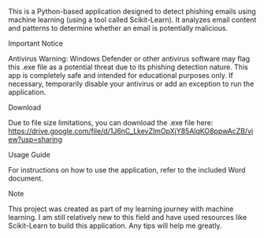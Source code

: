 This is a Python-based application designed to detect phishing emails using machine learning (using a tool called Scikit-Learn). It analyzes email content and patterns to determine whether an email is potentially malicious.

Important Notice

Antivirus Warning: Windows Defender or other antivirus software may flag this .exe file as a potential threat due to its phishing detection nature. This app is completely safe and intended for educational purposes only. If necessary, temporarily disable your antivirus or add an exception to run the application.

Download

Due to file size limitations, you can download the .exe file here: https://drive.google.com/file/d/1J6nC_LkevZlmOpXjY85AlqKO8ppwAcZB/view?usp=sharing

Usage Guide

For instructions on how to use the application, refer to the included Word document.

Note

This project was created as part of my learning journey with machine learning. I am still relatively new to this field and have used resources like Scikit-Learn to build this application. Any tips will help me greatly.
